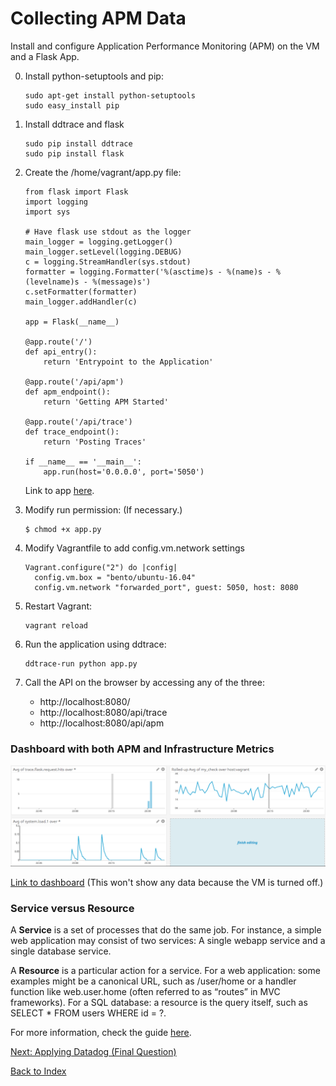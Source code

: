 # Collecting APM Data

Install and configure Application Performance Monitoring (APM) on the VM and a Flask App.

0. Install python-setuptools and pip:
    ```
    sudo apt-get install python-setuptools
    sudo easy_install pip
    ```

1. Install ddtrace and flask
    ```
    sudo pip install ddtrace
    sudo pip install flask
    ```

2. Create the /home/vagrant/app.py file:
    ```
    from flask import Flask
    import logging
    import sys
    
    # Have flask use stdout as the logger
    main_logger = logging.getLogger()
    main_logger.setLevel(logging.DEBUG)
    c = logging.StreamHandler(sys.stdout)
    formatter = logging.Formatter('%(asctime)s - %(name)s - %(levelname)s - %(message)s')
    c.setFormatter(formatter)
    main_logger.addHandler(c)
    
    app = Flask(__name__)
    
    @app.route('/')
    def api_entry():
        return 'Entrypoint to the Application'
    
    @app.route('/api/apm')
    def apm_endpoint():
        return 'Getting APM Started'
    
    @app.route('/api/trace')
    def trace_endpoint():
        return 'Posting Traces'
    
    if __name__ == '__main__':
        app.run(host='0.0.0.0', port='5050')
    ```
    Link to app [here](../scripts/app.py).
    
3. Modify run permission: (If necessary.)
    ```
    $ chmod +x app.py 
    ```
4. Modify Vagrantfile to add config.vm.network settings
    ```
    Vagrant.configure("2") do |config|
      config.vm.box = "bento/ubuntu-16.04"
      config.vm.network "forwarded_port", guest: 5050, host: 8080
    ```

5. Restart Vagrant:
    ```
    vagrant reload
    ``` 

6. Run the application using ddtrace:
    ```
    ddtrace-run python app.py
    ```

7. Call the API on the browser by accessing any of the three:
    - http://localhost:8080/
    - http://localhost:8080/api/trace
    - http://localhost:8080/api/apm

### Dashboard with both APM and Infrastructure Metrics

![Alt text](../images/4_dashboard.png?raw=true "Dashboard with both APM and Infrastructure Metrics")

[Link to dashboard](https://p.datadoghq.com/sb/2e47b5f5a-afe1712cab4cc351692f099418799c25) (This won't show any data because the VM is turned off.)

### Service versus Resource
A **Service** is a set of processes that do the same job. For instance, a simple web application may consist of two services: A single webapp service and a single database service.

A **Resource** is a particular action for a service. For a web application: some examples might be a canonical URL, such as /user/home or a handler function like web.user.home (often referred to as “routes” in MVC frameworks). For a SQL database: a resource is the query itself, such as SELECT * FROM users WHERE id = ?.

For more information, check the guide [here](https://docs.datadoghq.com/tracing/visualization/).

[Next: Applying Datadog (Final Question)](./5_applying_datadog.md)

[Back to Index](../answers.md)
